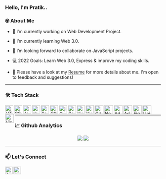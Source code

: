 ### Hello, I'm Pratik..

### 🤓 About Me

- 🔭 I’m currently working on Web Development Project.
- 🌱 I’m currently learning Web 3.0.
- 👯 I’m looking forward to collaborate on JavaScript projects.
- 💻 2022 Goals: Learn Web 3.0, Express & improve my coding skills.

- 📄 Please have a look at my <a href ="https://drive.google.com/file/d/1DZR_PvY4okgHqCrvLs3u0ouLgcLWPpGp/view?usp=share_link" target="_blank">Resume</a> for more details about me. I'm open to feedback and suggestions!

---

### 🛠 Tech Stack

<!-- languages -->
<a href="https://github.com/pks2906" target="_blank"> 
<img align="left" src="https://github.com/JeremyL95/jeremyl95/blob/main/images/html.png" alt="HTML" width="26px" />
</a>

<a href="https://github.com/pks2906" target="_blank"> 
<img align="left" src="https://github.com/JeremyL95/jeremyl95/blob/main/images/css.png" alt="CSS" width="26px" />
</a>

<a href="https://github.com/pks2906" target="_blank"> 
<img align="left" src="https://github.com/JeremyL95/jeremyl95/blob/main/images/javascript.png" alt="JavaScript" width="26px" />
</a>

<a href="https://github.com/pks2906" target="_blank"> 
<img align="left" src="https://github.com/JeremyL95/jeremyl95/blob/main/images/php.png" alt="php" width="26px" />
</a>

<a href="https://github.com/pks2906" target="_blank"> 
<img align="left" src="https://github.com/JeremyL95/jeremyl95/blob/main/images/sass.png" alt="Sass" width="26px" />
</a>

<a href="https://github.com/pks2906" target="_blank"> 
<img align="left" src="https://github.com/JeremyL95/jeremyl95/blob/main/images/c-sharp.png" alt="C#" width="26px" />
</a>

<!-- library -->
<a href="https://jquery.com/" target="_blank"> 
<img align="left" src="https://github.com/JeremyL95/jeremyl95/blob/main/images/jquery.png" alt="jQuery" width="26px" />
</a>

<!-- frameworks -->
<a href="https://getbootstrap.com/" target="_blank"> 
<img align="left" src="https://github.com/JeremyL95/jeremyl95/blob/main/images/bootstrap.png" alt="Bootstrap" width="26px" />
</a>

<a href="https://vuejs.org/" target="_blank"> 
<img align="left" src="https://github.com/JeremyL95/jeremyl95/blob/main/images/vue.png" alt="Vue" width="26px" />
</a>

<a href="https://vuetifyjs.com/" target="_blank"> 
<img align="left" src="https://github.com/JeremyL95/jeremyl95/blob/main/images/vuetify.png" alt="Vuetify" width="26px" />
</a>

<!-- tools -->
<a href="https://git-scm.com/" target="_blank"> 
<img align="left" src="https://github.com/JeremyL95/jeremyl95/blob/main/images/git.png" alt="Git" width="28px" />
</a>

<a href="https://nodejs.org/en/" target="_blank"> 
<img align="left" src="https://github.com/JeremyL95/jeremyl95/blob/main/images/node.png" alt="NodeJs" width="28px" />
</a>

<!-- softwares -->
<a href="https://www.photoshop.com/en" target="_blank"> 
<img align="left" src="https://github.com/JeremyL95/jeremyl95/blob/main/images/adobe-photoshop.png" alt="Adobe Photoshop" width="28px" />
</a>

<a href="https://www.adobe.com/products/illustrator.html" target="_blank"> 
<img align="left" src="https://github.com/JeremyL95/jeremyl95/blob/main/images/adobe-illustrator.png" alt="Adobe Illustrator" width="28px" />
</a>

<a href="https://www.figma.com/" target="_blank"> 
<img align="left" src="https://github.com/JeremyL95/jeremyl95/blob/main/images/figma.png" alt="Figma" width="28px" />
</a>

<a href="https://unity.com/" target="_blank"> 
<img align="left" src="https://github.com/JeremyL95/jeremyl95/blob/main/images/unity.png" alt="Unity3D" width="28px" />
</a>

<a href="https://code.visualstudio.com/" target="_blank"> 
<img align="left" src="https://github.com/JeremyL95/jeremyl95/blob/main/images/visual-studio-code.png" alt="Visual Studio Code" width="28px" />
</a>

<br />

---

### 📈 Github Analytics

<p align="center">
  <img src="https://github-readme-stats.vercel.app/api?username=jeremyl95&show_icons=true&theme=dracula&line_height=33" />
  <img src="https://github-readme-stats.vercel.app/api/top-langs/?username=jeremyl95&theme=dracula&line_height=10">
</p>

---

### 📫 Let's Connect

<a href="mailto:pratik1971sinha@gmail.com">
  <img align="left" alt="Jeremy's Gmail" width="24px" src="https://github.com/JeremyL95/jeremyl95/blob/main/images/gmail.png" />
</a>

<a href="https://www.linkedin.com/in/pratik-sinha-088791182/">
  <img align="left" alt="Jeremy's LinkedIn" width="24px" src="https://github.com/JeremyL95/jeremyl95/blob/main/images/linkedin.png" />
</a>
